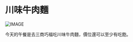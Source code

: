 # 川味牛肉麵

![IMAGE](https://lazyteatime.github.io/2019/2019-03-10/beef%20noodle.jpg)

今天的午餐是去三商巧福吃川味牛肉麵，價位還可以至少有吃飽。
